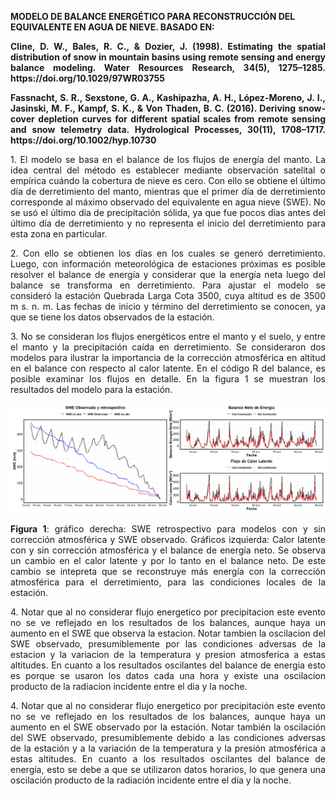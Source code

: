 <strong>MODELO DE BALANCE ENERGÉTICO PARA RECONSTRUCCIÓN DEL EQUIVALENTE EN AGUA DE NIEVE. BASADO EN:</strong>


<p align="justify">
<strong>Cline, D. W., Bales, R. C., & Dozier, J. (1998). Estimating the spatial distribution of snow in mountain basins using remote sensing and energy balance modeling. Water Resources Research, 34(5), 1275–1285. https://doi.org/10.1029/97WR03755</strong>
</p>


<p align="justify"> 
<strong>Fassnacht, S. R., Sexstone, G. A., Kashipazha, A. H., López-Moreno, J. I., Jasinski, M. F., Kampf, S. K., & Von Thaden, B. C. (2016). Deriving snow-cover depletion curves for different spatial scales from remote sensing and snow telemetry data. Hydrological Processes, 30(11), 1708–1717. https://doi.org/10.1002/hyp.10730</strong> 
</p> 

<p align="justify"> 
1. El modelo se basa en el balance de los flujos de energía del manto. La idea central del método es establecer mediante observación satelital o empírica cuándo la cobertura de nieve es cero. Con ello se obtiene el último día de derretimiento del manto, mientras que el primer día de derretimiento corresponde al máximo observado del equivalente en agua nieve (SWE). No se usó el último día de precipitación sólida, ya que fue pocos días antes del último día de derretimiento y no representa el inicio del derretimiento para esta zona en particular.
</p>

<p align="justify">
 2. Con ello se obtienen los días en los cuales se generó derretimiento. Luego, con información meteorológica de estaciones próximas es posible resolver el balance de energía y considerar que la energía neta luego del balance se transforma en derretimiento. Para ajustar el modelo se consideró la estación Quebrada Larga Cota 3500, cuya altitud es de 3500 m s. n. m. Las fechas de inicio y término del derretimiento se conocen, ya que se tiene los datos observados de la estación.
</p> 



<p align="justify">
3. No se consideran los flujos energéticos entre el manto y el suelo, y entre el manto y la precipitación caída en derretimiento. Se consideraron dos modelos para ilustrar la importancia de la corrección atmosférica en altitud en el balance con respecto al calor latente. En el código R del balance, es posible examinar los flujos en detalle. En la figura 1 se muestran los resultados del modelo para la estación.
</p>


<div align="center">
  <img src="https://raw.githubusercontent.com/FelipeRivas5492/Modelo-de-balance-energetico-para-reconstruccion-del-equivalente-en-agua-de-nieve-/main/balance.png" alt="Figura 1 - fig1">
<div align="center">
 
<p align="justify">
<strong>Figura 1</strong>: gráfico derecha: SWE retrospectivo para modelos con y sin corrección atmosférica y SWE observado. Gráficos izquierda: Calor latente con y sin corrección atmosférica y el balance de energía neto. Se observa un cambio en el calor latente y por lo tanto en el balance neto. De este cambio se intepreta que se reconstruye más energía con la corrección atmosférica para el derretimiento, para las condiciones locales de la estación. 
</p>


<p align="justify">
4. Notar que al no considerar flujo energetico por precipitacion este evento no se ve reflejado en los resultados de los balances, aunque haya un aumento en el SWE que observa la estacion. Notar tambien la oscilacion del SWE observado, presumiblemente por las condiciones adversas de la estacion y la variacion de la temperatura y presion atmosferica a estas altitudes. En cuanto a los resultados oscilantes del balance de energia esto es porque se usaron los datos cada una hora y existe una oscilacion producto de la radiacion incidente entre el dia y la noche.
</p>


<p align="justify"> 4.  Notar que al no considerar flujo energetico por precipitación este evento no se ve reflejado en los resultados de los balances, aunque haya un aumento en el SWE observado por la estación. Notar también la oscilación del SWE observado, presumiblemente debido a las condiciones adversas de la estación y a la variación de la temperatura y la presión atmosférica a estas altitudes. En cuanto a los resultados oscilantes del balance de energía, esto se debe a que se utilizaron datos horarios, lo que genera una oscilación producto de la radiación incidente entre el día y la noche. </p>




